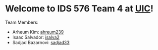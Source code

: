 # Welcome to IDS 576 Team 4 at [UIC](https://www.uic.edu)! 

Team Members: <br>
- Arheum Kim: [ahreum239](https://github.com/ahreum239)
- Isaac Salvador: [isalva2](https://github.com/isalva2)
- Sadjad Bazarnovi: [sadjad33](https://github.com/sadjad33)

